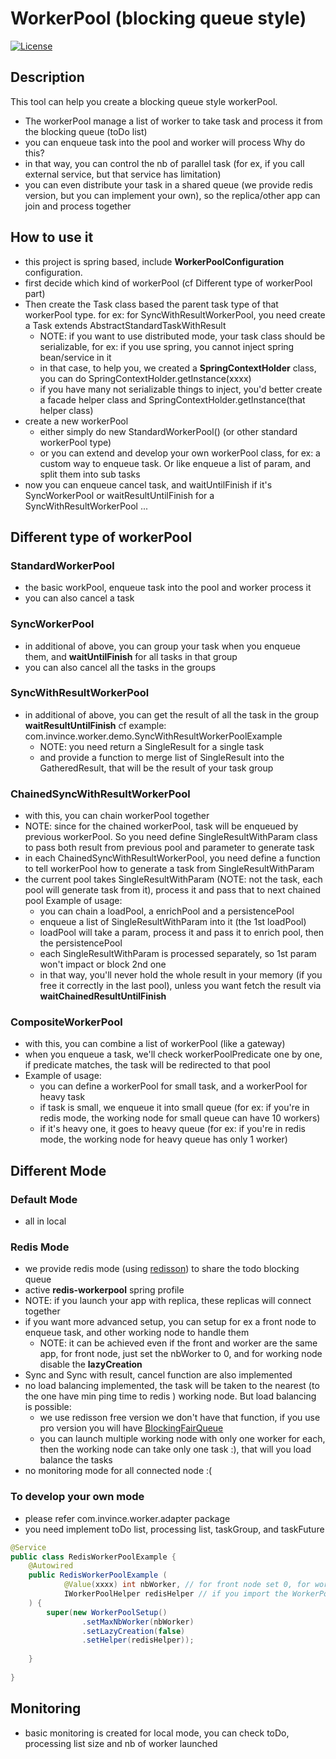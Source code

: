# WorkerPool (blocking queue style)
[![License](http://img.shields.io/:license-apache-brightgreen.svg)](http://www.apache.org/licenses/LICENSE-2.0.html)

## Description
This tool can help you create a blocking queue style workerPool.
- The workerPool manage a list of worker to take task and process it from the blocking queue (toDo list)
- you can enqueue task into the pool and worker will process
Why do this?  
- in that way, you can control the nb of parallel task (for ex, if you call external service, but that service has limitation)
- you can even distribute your task in a shared queue (we provide redis version, but you can implement your own), so the replica/other app can join and process together

## How to use it
- this project is spring based, include **WorkerPoolConfiguration** configuration.
- first decide which kind of workerPool (cf Different type of workerPool part)
- Then create the Task class based the parent task type of that workerPool type. for ex: for SyncWithResultWorkerPool, you need create a Task extends AbstractStandardTaskWithResult
  * NOTE: if you want to use distributed mode, your task class should be serializable, for ex: if you use spring, you cannot inject spring bean/service in it
  * in that case, to help you, we created a **SpringContextHolder** class, you can do SpringContextHolder.getInstance(xxxx)
  * if you have many not serializable things to inject, you'd better create a facade helper class and SpringContextHolder.getInstance(that helper class)
- create a new workerPool
  * either simply do new StandardWorkerPool<YourTaskClass>() (or other standard workerPool type)
  * or you can extend and develop your own workerPool class, for ex: a custom way to enqueue task. Or like enqueue a list of param, and split them into sub tasks
- now you can enqueue cancel task, and waitUntilFinish if it's SyncWorkerPool or waitResultUntilFinish for a SyncWithResultWorkerPool ...

## Different type of workerPool

### StandardWorkerPool
- the basic workPool, enqueue task into the pool and worker process it
- you can also cancel a task

### SyncWorkerPool
- in additional of above, you can group your task when you enqueue them, and **waitUntilFinish** for all tasks in that group
- you can also cancel all the tasks in the groups

### SyncWithResultWorkerPool
- in additional of above, you can get the result of all the task in the group **waitResultUntilFinish** cf example: com.invince.worker.demo.SyncWithResultWorkerPoolExample
  * NOTE: you need return a SingleResult for a single task
  * and provide a function to merge list of SingleResult into the GatheredResult, that will be the result of your task group

### ChainedSyncWithResultWorkerPool
- with this, you can chain workerPool together
- NOTE: since for the chained workerPool, task will be enqueued by previous workerPool. So you need define SingleResultWithParam class to pass both result from previous pool and parameter to generate task
- in each ChainedSyncWithResultWorkerPool, you need define a function to tell workerPool how to generate a task from SingleResultWithParam
- the current pool takes SingleResultWithParam (NOTE: not the task, each pool will generate task from it), process it and pass that to next chained pool
Example of usage: 
  - you can chain a loadPool, a enrichPool and a persistencePool
  - enqueue a list of SingleResultWithParam into it (the 1st loadPool)
  - loadPool will take a param, process it and pass it to enrich pool, then the persistencePool
  - each SingleResultWithParam is processed separately, so 1st param won't impact or block 2nd one
  - in that way, you'll never hold the whole result in your memory (if you free it correctly in the last pool), unless you want fetch the result via **waitChainedResultUntilFinish**
  
### CompositeWorkerPool
- with this, you can combine a list of workerPool (like a gateway)
- when you enqueue a task, we'll check workerPoolPredicate one by one, if predicate matches, the task will be redirected to that pool
- Example of usage:
  * you can define a workerPool for small task, and a workerPool for heavy task
  * if task is small, we enqueue it into small queue (for ex: if you're in redis mode, the working node for small queue can have 10 workers)
  * if it's heavy one, it goes to heavy queue (for ex: if you're in redis mode, the working node for heavy queue has only 1 worker)

## Different Mode

### Default Mode
- all in local

### Redis Mode
- we provide redis mode (using [redisson](https://github.com/redisson/redisson)) to share the todo blocking queue
- active **redis-workerpool** spring profile
- NOTE: if you launch your app with replica, these replicas will connect together
- if you want more advanced setup, you can setup for ex a front node to enqueue task, and other working node to handle them
   * NOTE: it can be achieved even if the front and worker are the same app, for front node, just set the nbWorker to 0, and for working node disable the **lazyCreation**
- Sync and Sync with result, cancel function are also implemented
- no load balancing implemented, the task will be taken to the nearest (to the one have min ping time to redis ) working node. But load balancing is possible:
   * we use redisson free version we don't have that function, if you use pro version you will have [BlockingFairQueue](https://github.com/redisson/redisson/wiki/7.-distributed-collections#713-blocking-fair-queue)
   * you can launch multiple working node with only one worker for each, then the working node can take only one task :), that will you load balance the tasks
- no monitoring mode for all connected node :(

### To develop your own mode
- please refer com.invince.worker.adapter package
- you need implement toDo list, processing list, taskGroup, and taskFuture

```java
@Service
public class RedisWorkerPoolExample {
    @Autowired
    public RedisWorkerPoolExample (
            @Value(xxxx) int nbWorker, // for front node set 0, for working node set nb worker you want per working node
            IWorkerPoolHelper redisHelper // if you import the WorkerPoolConfiguration and active the redis-workerpool
    ) {
        super(new WorkerPoolSetup()
                .setMaxNbWorker(nbWorker)
                .setLazyCreation(false)
                .setHelper(redisHelper));
        
    }
    
}

```

## Monitoring
- basic monitoring is created for local mode, you can check toDo, processing list size and nb of worker launched
